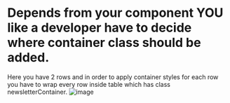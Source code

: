 
# Depends from your component YOU like a developer have to decide where container class should be added.
  Here you have 2 rows and in order to apply container styles for each row you have to wrap every row inside table which has class newsletterContainer.
![image](https://github.com/demczenko/Components/assets/134509169/9d71bb3c-9472-4799-806c-37a38ab5ac8f)

